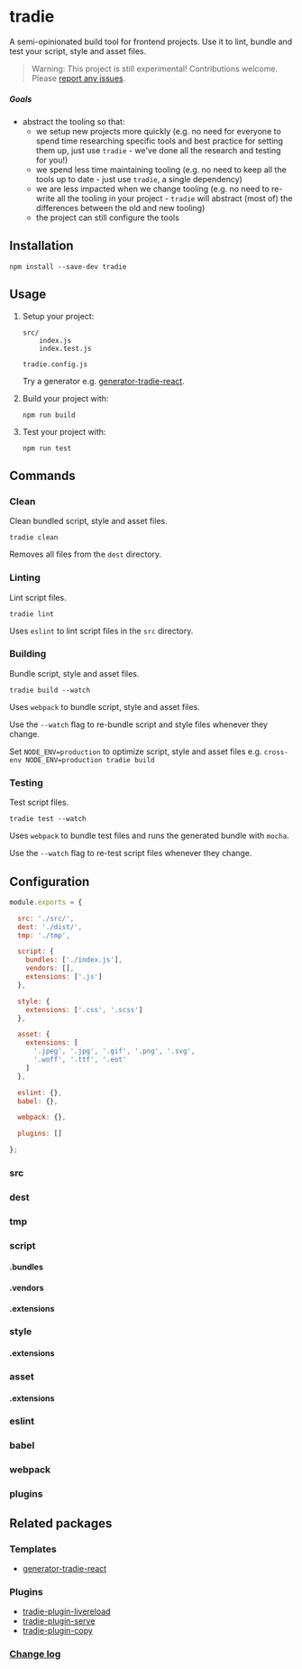 # tradie

A semi-opinionated build tool for frontend projects. Use it to lint, bundle and test your script, style and asset files.

> Warning: This project is still experimental! Contributions welcome. Please [report any issues](https://github.com/jameslnewell/tradie/issues).

##### Goals

- abstract the tooling so that:
  - we setup new projects more quickly (e.g. no need for everyone to spend time researching specific tools and best practice for setting them up, just use `tradie` - we've done all the research and testing for you!)
  - we spend less time maintaining tooling (e.g. no need to keep all the tools up to date - just use `tradie`, a single dependency)
  - we are less impacted when we change tooling (e.g. no need to re-write all the tooling in your project - `tradie` will abstract (most of) the differences between the old and new tooling)
  - the project can still configure the tools

## Installation

    npm install --save-dev tradie

## Usage

1. Setup your project:

    ```
    src/
        index.js
        index.test.js

    tradie.config.js
    ```

    Try a generator
    e.g. [generator-tradie-react](https://www.npmjs.com/package/generator-tradie-react-app).

2. Build your project with:

    `npm run build`

3. Test your project with:

    `npm run test`

## Commands

### Clean

Clean bundled script, style and asset files.

    tradie clean

Removes all files from the `dest` directory.

### Linting

Lint script files.

    tradie lint

Uses `eslint` to lint script files in the `src` directory.

### Building

Bundle script, style and asset files.

    tradie build --watch

Uses `webpack` to bundle script, style and asset files.

Use the `--watch` flag to re-bundle script and style files whenever they change.

Set `NODE_ENV=production` to optimize script, style and asset files e.g. `cross-env NODE_ENV=production tradie build`

### Testing

Test script files.

    tradie test --watch

Uses `webpack` to bundle test files and runs the generated bundle with `mocha`.

Use the `--watch` flag to re-test script files whenever they change.

## Configuration

```js
module.exports = {

  src: './src/',
  dest: './dist/',
  tmp: './tmp',

  script: {
    bundles: ['./index.js'],
    vendors: [],
    extensions: ['.js']
  },

  style: {
    extensions: ['.css', '.scss']
  },

  asset: {
    extensions: [
      '.jpeg', '.jpg', '.gif', '.png', '.svg',
      '.woff', '.ttf', '.eot'
    ]
  },

  eslint: {},
  babel: {},

  webpack: {},

  plugins: []

};
```

### src
### dest
### tmp

### script
#### .bundles
#### .vendors
#### .extensions

### style
#### .extensions

### asset
#### .extensions

### eslint
### babel
### webpack

### plugins

## Related packages

### Templates

- [generator-tradie-react](https://www.npmjs.com/package/generator-tradie-react)

### Plugins

- [tradie-plugin-livereload](https://www.npmjs.com/package/tradie-plugin-livereload)
- [tradie-plugin-serve](https://www.npmjs.com/package/tradie-plugin-serve)
- [tradie-plugin-copy](https://www.npmjs.com/package/tradie-plugin-copy)

### [Change log](./CHANGELOG.md)
